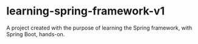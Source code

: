 # learning-spring-framework-v1
A project created with the purpose of learning the Spring framework, with Spring Boot, hands-on.
